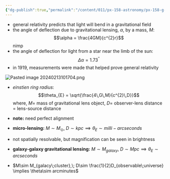 ```yaml
---
{"dg-publish":true,"permalink":"/content/011/px-158-astronomy/px-158-g-astronomical-masses/px-158-g3-gravitational-lensing/","noteIcon":"1","created":"2025-08-27T13:14:04.975+01:00","updated":"2024-11-26T20:13:43.000+00:00"}
---
```


- general relativity predicts that light will bend in a gravitational field
- the angle of deflection due to gravitational lensing, $\alpha$, by a mass, $M:$ 
$$\alpha = \frac{4GM}{c^{2}r}$$ nimp
- the angle of deflection for light from a star near the limb of the sun: 
$$\Delta\alpha = 1.73^{''}$$
- in $1919$, measurements were made that helped prove general relativity

![Pasted image 20240213101704.png](/img/user/pics/Pasted%20image%2020240213101704.png)
- *einstien ring radius*: 
$$\theta_{E} = \sqrt{\frac{4\,G\,M}{c^{2}\,D}}$$
	where, $M=$ mass of gravitational lens object, $D =$ observer-lens distance $=$ lens-source distance
- **note:** need perfect alignment

- **micro-lensing:** $M\sim M_{\odot}, \; D\sim kpc \implies \theta_{E}\sim milli-arcseconds$
- not spatially resolvable, but magnification can be seen in brightness

- **galaxy-galaxy gravitational lensing:** $M\sim M_{galaxy},\; D\sim Mpc\implies \theta_{E}\sim arcseconds$

- $M\sim M_{galacy\;cluster},\; D\sim \frac{1}{2}D_{observable\;universe} \implies \theta\sim arcminutes$
